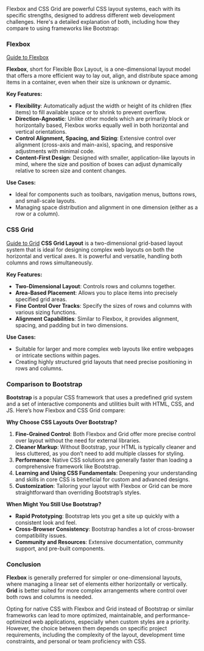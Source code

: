 Flexbox and CSS Grid are powerful CSS layout systems, each with its specific strengths, designed to address different web development challenges. Here's a detailed explanation of both, including how they compare to using frameworks like Bootstrap:

### Flexbox
[Guide to Flexbox](https://css-tricks.com/snippets/css/a-guide-to-flexbox/)

**Flexbox**, short for Flexible Box Layout, is a one-dimensional layout model that offers a more efficient way to lay out, align, and distribute space among items in a container, even when their size is unknown or dynamic. 

**Key Features:**
- **Flexibility**: Automatically adjust the width or height of its children (flex items) to fill available space or to shrink to prevent overflow.
- **Direction-Agnostic**: Unlike other models which are primarily block or horizontally based, Flexbox works equally well in both horizontal and vertical orientations.
- **Control Alignment, Spacing, and Sizing**: Extensive control over alignment (cross-axis and main-axis), spacing, and responsive adjustments with minimal code.
- **Content-First Design**: Designed with smaller, application-like layouts in mind, where the size and position of boxes can adjust dynamically relative to screen size and content changes.

**Use Cases:**
- Ideal for components such as toolbars, navigation menus, buttons rows, and small-scale layouts.
- Managing space distribution and alignment in one dimension (either as a row or a column).

### CSS Grid
[Guide to Grid](https://css-tricks.com/snippets/css/complete-guide-grid/)
**CSS Grid Layout** is a two-dimensional grid-based layout system that is ideal for designing complex web layouts on both the horizontal and vertical axes. It is powerful and versatile, handling both columns and rows simultaneously.

**Key Features:**
- **Two-Dimensional Layout**: Controls rows and columns together.
- **Area-Based Placement**: Allows you to place items into precisely specified grid areas.
- **Fine Control Over Tracks**: Specify the sizes of rows and columns with various sizing functions.
- **Alignment Capabilities**: Similar to Flexbox, it provides alignment, spacing, and padding but in two dimensions.

**Use Cases:**
- Suitable for larger and more complex web layouts like entire webpages or intricate sections within pages.
- Creating highly structured grid layouts that need precise positioning in rows and columns.

### Comparison to Bootstrap

**Bootstrap** is a popular CSS framework that uses a predefined grid system and a set of interactive components and utilities built with HTML, CSS, and JS. Here’s how Flexbox and CSS Grid compare:

**Why Choose CSS Layouts Over Bootstrap?**
1. **Fine-Grained Control**: Both Flexbox and Grid offer more precise control over layout without the need for external libraries.
2. **Cleaner Markup**: Without Bootstrap, your HTML is typically cleaner and less cluttered, as you don’t need to add multiple classes for styling.
3. **Performance**: Native CSS solutions are generally faster than loading a comprehensive framework like Bootstrap.
4. **Learning and Using CSS Fundamentals**: Deepening your understanding and skills in core CSS is beneficial for custom and advanced designs.
5. **Customization**: Tailoring your layout with Flexbox or Grid can be more straightforward than overriding Bootstrap’s styles.

**When Might You Still Use Bootstrap?**
- **Rapid Prototyping**: Bootstrap lets you get a site up quickly with a consistent look and feel.
- **Cross-Browser Consistency**: Bootstrap handles a lot of cross-browser compatibility issues.
- **Community and Resources**: Extensive documentation, community support, and pre-built components.

### Conclusion

**Flexbox** is generally preferred for simpler or one-dimensional layouts, where managing a linear set of elements either horizontally or vertically. **Grid** is better suited for more complex arrangements where control over both rows and columns is needed.

Opting for native CSS with Flexbox and Grid instead of Bootstrap or similar frameworks can lead to more optimized, maintainable, and performance-optimized web applications, especially when custom styles are a priority. However, the choice between them depends on specific project requirements, including the complexity of the layout, development time constraints, and personal or team proficiency with CSS.